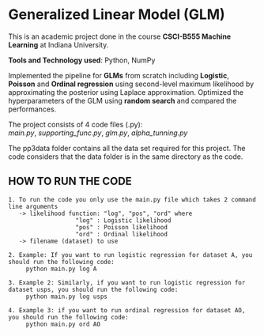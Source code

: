 # Generalized Linear Model (GLM)
This is an academic project done in the course **CSCI-B555 Machine Learning** at Indiana University.

**Tools and Technology used**: Python, NumPy

Implemented the pipeline for **GLMs** from scratch including **Logistic**, **Poisson** and **Ordinal regression** using second-level 
maximum likelihood by approximating the posterior using Laplace approximation. Optimized the hyperparameters of the GLM using **random 
search** and compared the performances. 

The project consists of 4 code files (.py):\
_main.py_, _supporting_func.py_, _glm.py_, _alpha_tunning.py_

The pp3data folder contains all the data set required for this project. The code considers that the data folder is in the same directory 
as the code.

## HOW TO RUN THE CODE
    1. To run the code you only use the main.py file which takes 2 command line arguments
       -> likelihood function: "log", "pos", "ord" where
                       "log" : Logistic likelihood
                       "pos" : Poisson likelihood
                       "ord" : Ordinal likelihood
       -> filename (dataset) to use

    2. Example: If you want to run logistic regression for dataset A, you should run the following code:
	     python main.py log A

    3. Example 2: Similarly, if you want to run logistic regression for dataset usps, you should run the following code:
	     python main.py log usps

    4. Example 3: if you want to run ordinal regression for dataset AO, you should run the following code:
	     python main.py ord AO
